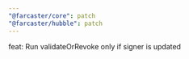 ```yaml
---
"@farcaster/core": patch
"@farcaster/hubble": patch
---
```


feat: Run validateOrRevoke only if signer is updated
